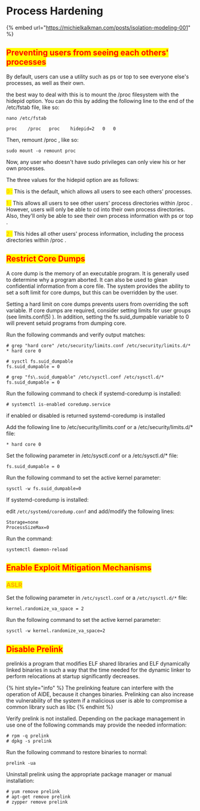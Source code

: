 # Process Hardening

{% embed url="https://michielkalkman.com/posts/isolation-modeling-001" %}

## <mark style="color:red;">Preventing users from seeing each others' processes</mark>

By default, users can use a utility such as ps or top to see everyone else's processes, as well as their own.

the best way to deal with this is to mount the /proc filesystem with the hidepid option. You can do this by adding the following line to the end of the /etc/fstab file, like so:

`nano /etc/fstab`

```
proc    /proc   proc    hidepid=2   0   0
```

Then, remount /proc , like so:

```
sudo mount -o remount proc
```

Now, any user who doesn't have sudo privileges can only view his or her own processes.

The three values for the hidepid option are as follows:

<mark style="color:orange;">0 :</mark> This is the default, which allows all users to see each others' processes.&#x20;

<mark style="color:orange;">1 :</mark> This allows all users to see other users' process directories within /proc . However, users will only be able to cd into their own process directories. Also, they'll only be able to see their own process information with ps or top .&#x20;

<mark style="color:orange;">2 :</mark> This hides all other users' process information, including the process directories within /proc .

## <mark style="color:red;">Restrict Core Dumps</mark>

A core dump is the memory of an executable program. It is generally used to determine why a program aborted. It can also be used to glean confidential information from a core file. The system provides the ability to set a soft limit for core dumps, but this can be overridden by the user.

Setting a hard limit on core dumps prevents users from overriding the soft variable. If core dumps are required, consider setting limits for user groups (see limits.conf(5) ). In addition, setting the fs.suid\_dumpable variable to 0 will prevent setuid programs from dumping core.&#x20;

Run the following commands and verify output matches:

```
# grep "hard core" /etc/security/limits.conf /etc/security/limits.d/*
* hard core 0

# sysctl fs.suid_dumpable
fs.suid_dumpable = 0

# grep "fs\.suid_dumpable" /etc/sysctl.conf /etc/sysctl.d/*
fs.suid_dumpable = 0
```

Run the following command to check if systemd-coredump is installed:

```
# systemctl is-enabled coredump.service
```

if enabled or disabled is returned systemd-coredump is installed

Add the following line to /etc/security/limits.conf or a /etc/security/limits.d/\* file:

```
* hard core 0
```

Set the following parameter in /etc/sysctl.conf or a /etc/sysctl.d/\* file:

```
fs.suid_dumpable = 0
```

Run the following command to set the active kernel parameter:

```
sysctl -w fs.suid_dumpable=0
```

If systemd-coredump is installed:&#x20;

edit `/etc/systemd/coredump.conf` and add/modify the following lines:

```
Storage=none
ProcessSizeMax=0
```

Run the command:

```
systemctl daemon-reload
```

## <mark style="color:red;">Enable Exploit Mitigation Mechanisms</mark>

### <mark style="color:orange;">ASLR</mark>

Set the following parameter in `/etc/sysctl.conf` or a `/etc/sysctl.d/*` file:&#x20;

```
kernel.randomize_va_space = 2 
```

Run the following command to set the active kernel parameter:

```
sysctl -w kernel.randomize_va_space=2
```

## <mark style="color:red;">Disable Prelink</mark>

prelinkis a program that modifies ELF shared libraries and ELF dynamically linked binaries in such a way that the time needed for the dynamic linker to perform relocations at startup significantly decreases.

{% hint style="info" %}
The prelinking feature can interfere with the operation of AIDE, because it changes binaries. Prelinking can also increase the vulnerability of the system if a malicious user is able to compromise a common library such as libc
{% endhint %}

Verify prelink is not installed. Depending on the package management in use one of the following commands may provide the needed information:

```
# rpm -q prelink
# dpkg -s prelink
```

Run the following command to restore binaries to normal:

```
prelink -ua
```

Uninstall prelink using the appropriate package manager or manual installation:

```
# yum remove prelink
# apt-get remove prelink
# zypper remove prelink
```

